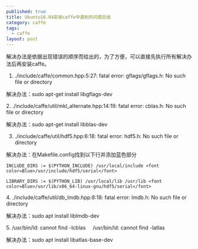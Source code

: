 ```yaml
---
published: true
title: Ubuntu16.04安装caffe中遇到的问题总结
category: caffe
tags: 
  - caffe
layout: post
---
```




解决办法是依据出现错误的顺序而给出的，为了方便，可以直接先执行所有解决办法后再安装caffe。

1. ./include/caffe/common.hpp:5:27: fatal error: gflags/gflags.h: No such file or directory

解决办法：sudo apt-get install libgflags-dev

2. ./include/caffe/util/mkl_alternate.hpp:14:19: fatal error: cblas.h: No such file or directory

解决办法：sudo apt-get install libblas-dev

3. ./include/caffe/util/hdf5.hpp:6:18: fatal error: hdf5.h: No such file or directory

解决办法：在Makefile.config找到以下行并添加蓝色部分

```
INCLUDE_DIRS := $(PYTHON_INCLUDE) /usr/local/include <font color=Blue>/usr/include/hdf5/serial</font> 

LIBRARY_DIRS := $(PYTHON_LIB) /usr/local/lib /usr/lib <font color=Blue>/usr/lib/x86_64-linux-gnu/hdf5/serial</font>
```

4. ./include/caffe/util/db_lmdb.hpp:8:18: fatal error: lmdb.h: No such file or directory

解决办法：sudo apt install liblmdb-dev

5. /usr/bin/ld: cannot find -lcblas
    /usr/bin/ld: cannot find -latlas

解决办法：sudo apt install libatlas-base-dev

